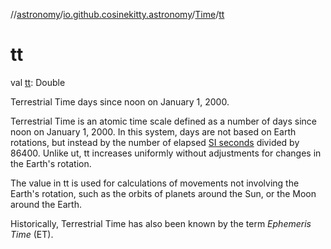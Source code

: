 //[astronomy](../../../index.md)/[io.github.cosinekitty.astronomy](../index.md)/[Time](index.md)/[tt](tt.md)

# tt

val [tt](tt.md): Double

Terrestrial Time days since noon on January 1, 2000.

Terrestrial Time is an atomic time scale defined as a number of days since noon on January 1, 2000. In this system, days are not based on Earth rotations, but instead by the number of elapsed [SI seconds](https://physics.nist.gov/cuu/Units/second.html) divided by 86400. Unlike ut, tt increases uniformly without adjustments for changes in the Earth's rotation.

The value in tt is used for calculations of movements not involving the Earth's rotation, such as the orbits of planets around the Sun, or the Moon around the Earth.

Historically, Terrestrial Time has also been known by the term *Ephemeris Time* (ET).

